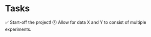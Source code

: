 # Tasks

:white_check_mark: Start-off the project!
:clock10: Allow for data X and Y to consist of multiple experiments.
